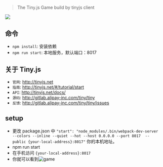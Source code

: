 # 

> The Tiny.js Game build by tinyjs client

![](http://tfs.alipayobjects.com/images/rmsweb/T1nqFhXdJcXXXXXXXX.png_120x120)

## 命令

- `npm install`: 安装依赖
- `npm run start`: 本地服务，默认端口：8017

## 关于 Tiny.js

- `官网`: http://tinyjs.net
- `指南`: http://tinyjs.net/#/tutorial/start
- `API`: http://tinyjs.net/docs/
- `源码`: http://gitlab.alipay-inc.com/tiny/tiny
- `反馈`: http://gitlab.alipay-inc.com/tiny/tiny/issues


## setup

- 更改 package.json 中 `"start": "node_modules/.bin/webpack-dev-server --colors --inline --quiet --hot --host 0.0.0.0 --port 8017  --public {your-local-address}:8017"` 你的本机地址。
- npm run start
- 在手机访问 `{your-local-address}:8017`
- 你就可以看到![game](http://gitlab.alipay.net/tiny/cuo-money/raw/master/res/images/game.png)